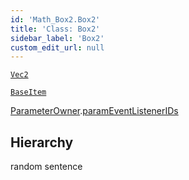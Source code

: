 ```yaml
---
id: 'Math_Box2.Box2'
title: 'Class: Box2'
sidebar_label: 'Box2'
custom_edit_url: null
---
```


[`Vec2`](Math_Vec2.Vec2)

[`BaseItem`](SceneTree_BaseItem.BaseItem)

[ParameterOwner](SceneTree_ParameterOwner.ParameterOwner).[paramEventListenerIDs](SceneTree_ParameterOwner.ParameterOwner#parameventlistenerids)

## Hierarchy

random sentence

